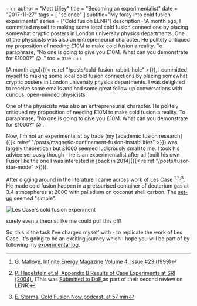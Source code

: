 +++
author = "Matt Lilley"
title = "Becoming an experimentalist"
date = "2017-11-27"
tags = [
    "science"
]
subtitle="My foray into cold fusion experiments"
series = ["Cold fusion LENR"]
description="A month ago, I committed myself to making some local cold fusion connections by placing somewhat cryptic posters in London university physics departments. One of the physicists was also an entrepreneurial character. He politely critiqued my proposition of needing £10M to make cold fusion a reality. To paraphrase, \"No one is going to give you £10M. What can you demonstrate for £1000?\" 😱 ."
toc = true
+++

[A month ago]({{< relref "/posts/cold-fusion-rabbit-hole" >}}), I committed myself to making some local cold fusion connections by placing somewhat cryptic posters in London university physics departments. I was delighted to receive some emails and had some great follow up conversations with curious, open-minded physicists.

One of the physicists was also an entrepreneurial character. He politely critiqued my proposition of needing £10M to make cold fusion a reality. To paraphrase, "No one is going to give you £10M. What can you demonstrate for £1000?" 😱 .

Now, I'm not an experimentalist by trade (my [academic fusion research]({{< relref "/posts/magnetic-confinement-fusion-instabilities" >}}) was largely theoretical) but £1000 seemed ludicrously small to me. I took his advice seriously though - he is an experimentalist after all (built his own Fusor like the one I was interested in [back in 2014]({{< relref "/posts/fusor-star-mode" >}})). 

After digging around in the literature I came across work of Les Case [^1]<sup>,</sup>[^2]<sup>,</sup>[^3]. He made cold fusion happen in a pressurised container of deuterium gas at 3.4 atmospheres at 200C with palladium on coconut shell carbon. The [set-up](http://www.lenr-canr.org/acrobat/MalloveEreproducib.pdf) seemed "simple":

![Les Case's cold fusion experiment](les-case-experiment.png "Dr. Les Case’s Catalytic Fusion cell, a steel gas-tight oval container used as an oxygen bottle in WW-II, sits in resistance coil heating basket")

surely even a theorist like me could pull this off!

So, this is the task I've charged myself with - to replicate the work of Les Case. It's going to be an exciting journey which I hope you will be part of by following my [experimental log](https://gitlab.com/mklilley/lenr/-/issues/1).

 

[^1]: [G. Mallove, Infinite Energy Magazine Volume 4, Issue #23 (1999)](https://www.infinite-energy.com/iemagazine/issue23/deviceupdate.html)
[^2]: [P. Hagelstein et.al, Appendix B Results of Case Experiments at SRI (2004).](https://lenr-canr.org/acrobat/Hagelsteinnewphysica.pdf#page=18) (This was [Submitted to DoE ](https://lenr-canr.org/wordpress/?page_id=455#MaterialSubmitted)as part of their second review on LENR)
[^3]: [E. Storms, Cold Fusion Now podcast, at 57 min](http://www.coldfusionnow.com/podcast/Ruby-Carat-Edmund-Storms-Cold-Fusion-Now-019.mp3)